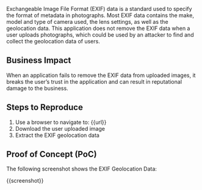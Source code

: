 Exchangeable Image File Format (EXIF) data is a standard used to specify the format of metadata in photographs. Most EXIF data contains the make, model and type of camera used, the lens settings, as well as the geolocation data. This application does not remove the EXIF data when a user uploads photographs, which could be used by an attacker to find and collect the geolocation data of users.

## Business Impact

When an application fails to remove the EXIF data from uploaded images, it breaks the user’s trust in the application and can result in reputational damage to the business.

## Steps to Reproduce

1. Use a browser to navigate to: {{url}}
1. Download the user uploaded image
1. Extract the EXIF geolocation data

## Proof of Concept (PoC)

The following screenshot shows the EXIF Geolocation Data:

{{screenshot}}
